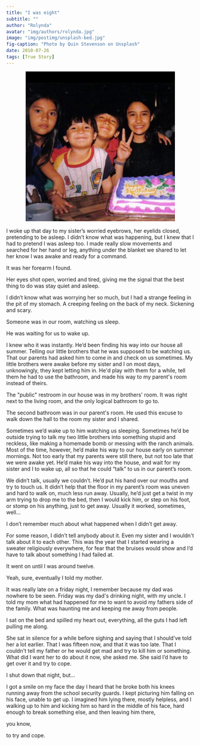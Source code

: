 ```yaml
---
title: "I was eight"
subtitle: ""
author: "Rolynda"
avatar: "img/authors/rolynda.jpg"
image: "img/postimg/unsplash-bed.jpg"
fig-caption: "Photo by Quin Stevenson on Unsplash"
date: 2010-07-26 
tags: [True Story]
---
```

<center>
<img src="/img/embeddedpics/Ro11bday.jpg" alt="8 year old Roly" width="400"/>
</center>

I woke up that day to my sister’s worried eyebrows, her eyelids closed, pretending to be asleep. 
I didn’t know what was happening, but I knew that I had to pretend I was asleep too. 
I made really slow movements and searched for her hand or leg, anything under
the blanket we shared to let her know I was awake and ready for a command.

It was her forearm I found. 

Her eyes shot open, worried and tired, giving me the
signal that the best thing to do was stay quiet and asleep.

I didn’t know what was worrying her so much, but I had a strange feeling in the pit of my
stomach. A creeping feeling on the back of my neck. Sickening and
scary. 

Someone was in our room, watching us sleep. 

He was waiting for us to wake up.

I knew who it was instantly. He’d been finding his way into our house all summer.
Telling our little brothers that he was supposed to be watching us. That our
parents had asked him to come in and check on us sometimes. My little brothers
were awake before my sister and I on most days, unknowingly, they kept letting
him in. He'd play with them for a while, tell them he had to use the bathroom, and
made his way to my parent's room instead of theirs.

The "public" restroom in our house was in my brothers' room. It was right next to
the living room, and the only logical bathroom to go to. 

The second bathroom was in our parent's room. 
He used this excuse to walk down the hall to the room my sister and I shared.

Sometimes we’d wake up to him watching us sleeping. Sometimes he’d be
outside trying to talk my two little brothers into something stupid and reckless, like
making a homemade bomb or messing with the ranch animals. 
Most of the time, however, he’d make his way to our house early on summer mornings. 
Not too early that my parents were still there, but not too late that we were awake yet. He’d make his way into the house, and
wait for my sister and I to wake up, all so that he could “talk” to us in our parent’s
room.

We didn’t talk, usually we couldn’t.
He’d put his hand over our mouths and try to touch us. 
It didn’t help that the floor in my parent’s room was uneven and hard to
walk on, much less run away. Usually, he’d just get a twist in my arm trying to drop
me to the bed, then I would kick him, or step on his foot, or stomp on his anything,
just to get away. Usually it worked, sometimes, well...

I don’t remember much about what happened when I didn’t get away.

For some reason, I didn’t tell anybody about it. Even my sister and I wouldn't talk about it to each other.
This was the year that I started wearing a sweater religiously everywhere, for fear that the bruises would show
and I’d have to talk about something I had failed at. 

It went on until I was around twelve.


Yeah, sure, eventually I told my mother.


It was really late on a friday night, I remember because my dad was nowhere to
be seen. Friday was my dad's drinking night, with my uncle. I told my mom what
had happened for me to want to avoid my fathers side of the family. What was haunting
me and keeping me away from people.

I sat on the bed and spilled my heart out, everything, all the guts I had left pulling me along.

She sat in silence for a while before sighing and saying that I should’ve told her a lot earlier. 
That I was fifteen now, and that it was too late. That I couldn't tell my father or he would get mad and try to kill him or something. 
What did I want her to do about it now, she asked me. She said I’d have to get over it and try to cope.

I shut down that night, but...

I got a smile on my face the day I heard that he broke both his knees running away from
the school security guards. I kept picturing him falling on his face, unable to get
up. I imagined him lying there, mostly helpless, and I walking up to him and
kicking him so hard in the middle of his face, hard enough to break something
else, and then leaving him there,

you know, 

to try and cope.
